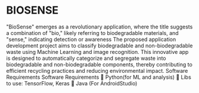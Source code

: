 # BIOSENSE
"BioSense" emerges as a revolutionary application, where the title suggests a combination of "bio," likely referring to biodegradable materials, and "sense," indicating detection or awareness
The proposed application development project aims to classify biodegradable and non-biodegradable waste using Machine Learning and image recognition.
This innovative app is designed to automatically categorize and segregate waste into biodegradable and non-biodegradable components, thereby contributing to efficient recycling practices and reducing environmental impact.
Software Requirements
Software Requirements
	Python(for ML and analysis)
	Libs to use: TensorFlow, Keras
	Java (For AndroidStudio)




